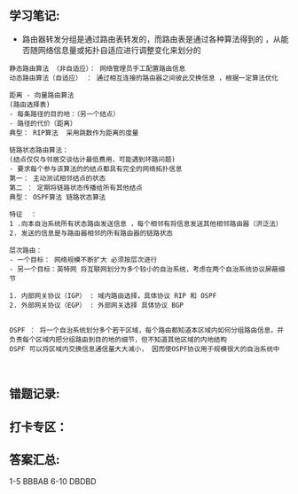 ## 学习笔记:
- 路由器转发分组是通过路由表转发的，而路由表是通过各种算法得到的 ，从能否随网络信息量或拓扑自适应进行调整变化来划分的

```
静态路由算法 （非自适应）： 网络管理员手工配置路由信息
动态路由算法（自适应） ： 通过相互连接的路由器之间彼此交换信息 ，根据一定算法优化
```
```
距离 - 向量路由算法
(路由选择表)
- 每条路径的目的地：（另一个结点）
- 路径的代价（距离）
典型： RIP算法  采用跳数作为距离的度量
```
```
链路状态路由算法：
(结点仅仅与邻居交谈估计最低费用，可能遇到环路问题)
- 要求每个参与该算法的的结点都具有完全的网络拓扑信息
第一： 主动测试相邻结点的状态
第二 ： 定期将链路状态传播给所有其他结点
典型： OSPF算法 链路状态算法

特征  ：
1 .向本自治系统所有状态路由发送信息 ，每个相邻有将信息发送其他相邻路由器（洪泛法）
2. 发送的信息是与路由器相邻的所有路由器的链路状态

```

```
层次路由：
- 一个目标： 网络规模不断扩大 必须按层次进行
- 另一个目标：英特网 将互联网划分为多个较小的自治系统，考虑在两个自治系统协议屏蔽细节

1. 内部网关协议（IGP） : 域内路由选择，具体协议 RIP 和 OSPF
2. 外部网关协议（EGP） : 外部网关选择 具体协议 BGP


OSPF ： 将一个自治系统划分多个若干区域，每个路由都知道本区域内如何分组路由信息，并负责每个区域内把分组路由到目的地的细节，但不知道其他区域的内地结构
OSPF 可以将区域内交换信息通信量大大减小， 因而使OSPF协议用于规模很大的自治系统中



```
## 错题记录:



## 打卡专区：


## 答案汇总: 
1-5 BBBAB
6-10 DBDBD
